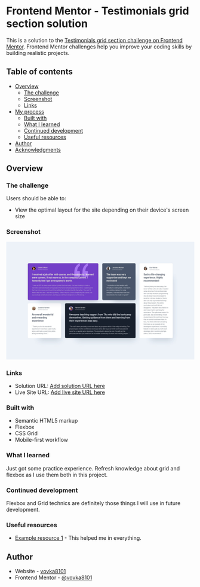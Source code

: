 # Frontend Mentor - Testimonials grid section solution

This is a solution to the [Testimonials grid section challenge on Frontend Mentor](https://www.frontendmentor.io/challenges/testimonials-grid-section-Nnw6J7Un7). Frontend Mentor challenges help you improve your coding skills by building realistic projects. 

## Table of contents

- [Overview](#overview)
  - [The challenge](#the-challenge)
  - [Screenshot](#screenshot)
  - [Links](#links)
- [My process](#my-process)
  - [Built with](#built-with)
  - [What I learned](#what-i-learned)
  - [Continued development](#continued-development)
  - [Useful resources](#useful-resources)
- [Author](#author)
- [Acknowledgments](#acknowledgments)

## Overview

### The challenge

Users should be able to:

- View the optimal layout for the site depending on their device's screen size

### Screenshot

<div align="center">

![](./design/desktop-design.jpg)

</div>

### Links

- Solution URL: [Add solution URL here](https://your-solution-url.com)
- Live Site URL: [Add live site URL here](https://your-live-site-url.com)

### Built with

- Semantic HTML5 markup
- Flexbox
- CSS Grid
- Mobile-first workflow

### What I learned

Just got some practice experience. Refresh knowledge about grid and flexbox as I use them both in this project.

### Continued development

Flexbox and Grid technics are definitely those things I will use in future development.

### Useful resources

- [Example resource 1](https://developer.mozilla.org/) - This helped me in everything.

## Author

- Website - [vovka8101](https://github.com/vovka8101)
- Frontend Mentor - [@vovka8101](https://www.frontendmentor.io/profile/vovka8101)
